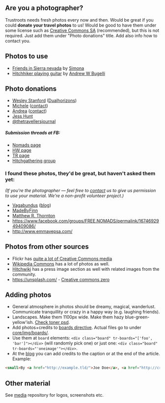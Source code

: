 ## Are you a photographer?
Trustroots needs fresh photos every now and then. Would be great if you could **donate your travel photos** to us! Would be good to have them under some license such as [Creative Commons SA](http://creativecommons.org/licenses/by-sa/4.0/) (recommended), but this is not required. Just add them under "Photo donations" title. Add also info how to contact you.

## Photos to use
* [Friends in Sierra nevada](https://www.trustroots.org/modules/core/img/board/sierranevada2-full.jpg) by [Simona](http://www.wanderlust.lt)
* [Hitchhiker playing guitar](https://raw.githubusercontent.com/Trustroots/trustroots/master/public/modules/core/img/board/hitchroad.jpg) by [Andrew W Bugelli](http://www.containstraces.blogspot.com.tr/)

## Photo donations
* [Wesley Stanford](http://instagram.com/dualhorizons/) ([Dualhorizons](http://www.dualhorizons.blogspot.co.uk/))
* [Michele](https://500px.com/mcolombo) ([contact](http://about.me/amcolombo))
* [Andrea](https://www.flickr.com/photos/andreanieblas/sets/72157651420097125/) ([contact](https://www.trustroots.org/#!/profile/alenieblas))
* [Jess Hunt](https://instagram.com/fortysixxandtwo)
* [@thetravellersjournal](https://instagram.com/thetravellersjournal/)

##### Submission threads at FB:
* [Nomads page](https://www.facebook.com/groups/FREE.NOMADS/permalink/1653754038169644/)
* [HW page](https://www.facebook.com/Hitchwiki/photos/a.154040317968626.29310.133644853341506/964500963589220/?type=1&theater)
* [TR page](https://www.facebook.com/trustroots.org/photos/a.433672670113514.1073741830.294353200712129/493663354114445/?type=1&theater)
* [Hitchgathering group](https://www.facebook.com/groups/hitchgathering/permalink/1125122384167993/)

### I found these photos, they'd be great, but haven't asked them yet:
_(If you're the photographer — feel free to [contact](http://ideas.trustroots.org/contact) us to give us permission to use your material. 
We're a non-profit volunteer project.)_
* [Vagabundus](http://vagabundus.net/#/galleries) ([blog](http://vagabundus.net/blog/))
* [MadeByFinn](http://www.madebyfinn.com/)
* [Matthew R. Thornton](http://www.matthewrthornton.com/)
* https://www.facebook.com/groups/FREE.NOMADS/permalink/1674692949409086/
* http://www.emmavepsa.com/

## Photos from other sources
* Flickr has [quite a lot of Creative Commons media](https://www.flickr.com/search/?text=hitchhiking&sort=relevance&license=1%2C2%2C3%2C4%2C5%2C6)
* [Wikipedia Commons](https://commons.wikimedia.org/) has a lot of photos as well.
* [Hitchwiki](http://hitchwiki.org/en/Press_images) has a press image section as well with related images from the community.
* https://unsplash.com/ - [Creative commons zero](https://unsplash.com/license)

## Adding photos
* General atmosphere in photos should be dreamy, magical, wanderlust. Communicate tranquillity or crazy in a happy way (e.g. laughing friends).
* Landscapes. Make them 1100px wide. Make them hazy blue-green-yellow'ish. [Check toner psd](https://github.com/Trustroots/media/blob/master/photos/photos-color-effect.psd).
* Add photos+credits to [boards directive](https://github.com/Trustroots/trustroots/blob/master/modules/core/client/directives/tr-boards.client.directive.js). Actual files go to under [core/img/boards/](https://github.com/Trustroots/trustroots/tree/master/modules/core/client/img/board).
* Use them at `board` elements: `<div class="board" tr-boards="['foo', 'bar']"></div>` (will randomly pick one) or just one: `<div class="board" tr-boards="'oneimage'"></div>`.
* At the [blog](http://ideas.trustroots.org]) you can add credits to the caption or at the end of the article. Example:
```html
<small>By <a href="http://example.tld/">Joe Doe</a>, <a href="http://creativecommons.org/licenses/by-sa/4.0/">Creative Commons</a></small>
```

## Other material
See [media](https://github.com/trustroots/media) repository for logos, screenshots etc.